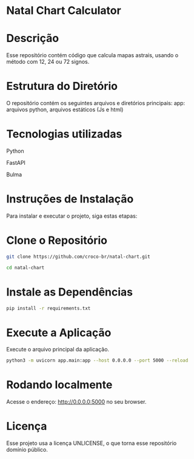 # Natal Chart Calculator

# Descrição
Esse repositório contém código que calcula mapas astrais, usando o método com 12, 24 ou 72 signos.

# Estrutura do Diretório
O repositório contém os seguintes arquivos e diretórios principais:
app: arquivos python, arquivos estáticos (Js e html)

# Tecnologias utilizadas
Python

FastAPI

Bulma

# Instruções de Instalação
Para instalar e executar o projeto, siga estas etapas:

# Clone o Repositório
```bash
git clone https://github.com/croco-br/natal-chart.git

cd natal-chart
```


# Instale as Dependências
```bash
pip install -r requirements.txt
```

# Execute a Aplicação
Execute o arquivo principal da aplicação. 

```bash
python3 -m uvicorn app.main:app --host 0.0.0.0 --port 5000 --reload
```

# Rodando localmente

Acesse o endereço: http://0.0.0.0:5000 no seu browser.


# Licença
Esse projeto usa a licença UNLICENSE, o que torna esse repositório domínio público.


